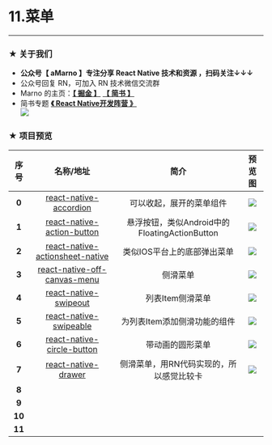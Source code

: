 # 11.菜单

*****

### ★ 关于我们

- **公众号【 aMarno 】专注分享 React Native 技术和资源 ，扫码关注↓↓↓**
- 公众号回复 RN，可加入 RN 技术微信交流群
- Marno 的主页：**[【 掘金 】](https://gold.xitu.io/user/56c1c513c24aa800534e85f3)** **[【 简书 】](http://www.jianshu.com/u/174a09ba6c25)**
- 简书专题 **[《 React Native开发阵营 》](http://www.jianshu.com/c/b4ce1d706d1f)**
</br>![](https://github.com/MarnoDev/react-native-open-project/blob/master/res/QR.jpg)

### ★ 项目预览
|序号|名称/地址|简介|预览图|
|:---:|:---:|:---:|:---:|
|**0**|[react-native-accordion](https://github.com/naoufal/react-native-accordion)|可以收起，展开的菜单组件|![](https://cloud.githubusercontent.com/assets/1627824/7762243/801c1e46-ffff-11e4-9a36-2183704b6ec6.gif)|
|**1**|[react-native-action-button](https://github.com/mastermoo/react-native-action-button)|悬浮按钮，类似Android中的FloatingActionButton|![](https://camo.githubusercontent.com/0d71fda546fc0aabd5b9e6fa0ea0934dace2c085/687474703a2f2f692e67697068792e636f6d2f3236426b4d69723949634168716534454d2e676966)|
|**2**|[react-native-actionsheet-native](https://github.com/slowpath/react-native-actionsheet-native)|类似IOS平台上的底部弹出菜单|![](https://raw.githubusercontent.com/baoyongzhang/ActionSheetForAndroid/master/screenshot-2.png)|
|**3**|[react-native-off-canvas-menu](https://github.com/shoumma/react-native-off-canvas-menu)|侧滑菜单|![](https://github.com/shoumma/react-native-off-canvas-menu/blob/master/visuals/OffCanvasReveal.gif)|
|**4**|[react-native-swipeout](https://github.com/dancormier/react-native-swipeout)|列表Item侧滑菜单|![](https://camo.githubusercontent.com/b48b5dfb4a8ca88cb1408a9a0ff5aecd8f92ff4b/687474703a2f2f692e696d6775722e636f6d2f6f43514c4e46432e676966)|
|**5**|[react-native-swipeable](https://github.com/jshanson7/react-native-swipeable)|为列表Item添加侧滑功能的组件|![](https://raw.githubusercontent.com/jshanson7/react-native-swipeable/master/demo.gif)|
|**6**|[react-native-circle-button](https://github.com/dwicao/react-native-circle-button)|带动画的圆形菜单|![](https://raw.githubusercontent.com/dwicao/react-native-circle-button/master/demo.gif)|
|**7**|[react-native-drawer](https://github.com/root-two/react-native-drawer)|侧滑菜单，用RN代码实现的，所以感觉比较卡|![](https://raw.githubusercontent.com/rt2zz/react-native-drawer/master/examples/rn-drawer.gif)|
|**8**|[]()||![]()|
|**9**|[]()||![]()|
|**10**|[]()||![]()|
|**11**|[]()||![]()|
